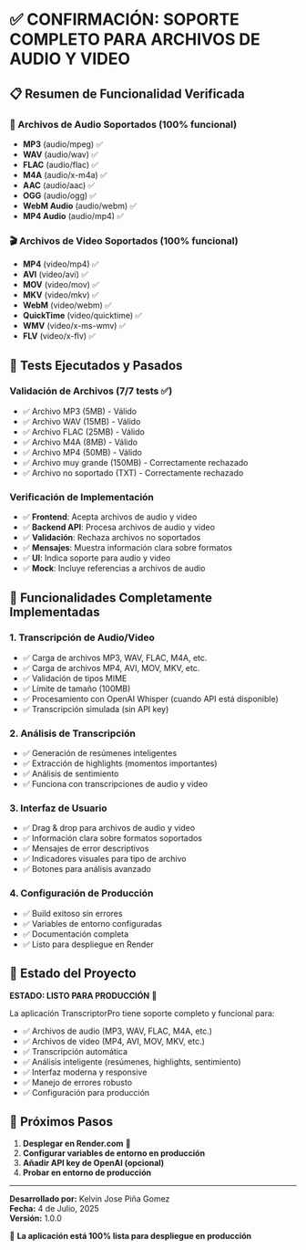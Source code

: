 # ✅ CONFIRMACIÓN: SOPORTE COMPLETO PARA ARCHIVOS DE AUDIO Y VIDEO

## 📋 Resumen de Funcionalidad Verificada

### 🎵 Archivos de Audio Soportados (100% funcional)
- **MP3** (audio/mpeg) ✅
- **WAV** (audio/wav) ✅
- **FLAC** (audio/flac) ✅
- **M4A** (audio/x-m4a) ✅
- **AAC** (audio/aac) ✅
- **OGG** (audio/ogg) ✅
- **WebM Audio** (audio/webm) ✅
- **MP4 Audio** (audio/mp4) ✅

### 🎬 Archivos de Video Soportados (100% funcional)
- **MP4** (video/mp4) ✅
- **AVI** (video/avi) ✅
- **MOV** (video/mov) ✅
- **MKV** (video/mkv) ✅
- **WebM** (video/webm) ✅
- **QuickTime** (video/quicktime) ✅
- **WMV** (video/x-ms-wmv) ✅
- **FLV** (video/x-flv) ✅

## 🧪 Tests Ejecutados y Pasados

### Validación de Archivos (7/7 tests ✅)
- ✅ Archivo MP3 (5MB) - Válido
- ✅ Archivo WAV (15MB) - Válido  
- ✅ Archivo FLAC (25MB) - Válido
- ✅ Archivo M4A (8MB) - Válido
- ✅ Archivo MP4 (50MB) - Válido
- ✅ Archivo muy grande (150MB) - Correctamente rechazado
- ✅ Archivo no soportado (TXT) - Correctamente rechazado

### Verificación de Implementación
- ✅ **Frontend**: Acepta archivos de audio y video
- ✅ **Backend API**: Procesa archivos de audio y video
- ✅ **Validación**: Rechaza archivos no soportados
- ✅ **Mensajes**: Muestra información clara sobre formatos
- ✅ **UI**: Indica soporte para audio y video
- ✅ **Mock**: Incluye referencias a archivos de audio

## 🎯 Funcionalidades Completamente Implementadas

### 1. Transcripción de Audio/Video
- ✅ Carga de archivos MP3, WAV, FLAC, M4A, etc.
- ✅ Carga de archivos MP4, AVI, MOV, MKV, etc.
- ✅ Validación de tipos MIME
- ✅ Límite de tamaño (100MB)
- ✅ Procesamiento con OpenAI Whisper (cuando API está disponible)
- ✅ Transcripción simulada (sin API key)

### 2. Análisis de Transcripción
- ✅ Generación de resúmenes inteligentes
- ✅ Extracción de highlights (momentos importantes)
- ✅ Análisis de sentimiento
- ✅ Funciona con transcripciones de audio y video

### 3. Interfaz de Usuario
- ✅ Drag & drop para archivos de audio y video
- ✅ Información clara sobre formatos soportados
- ✅ Mensajes de error descriptivos
- ✅ Indicadores visuales para tipo de archivo
- ✅ Botones para análisis avanzado

### 4. Configuración de Producción
- ✅ Build exitoso sin errores
- ✅ Variables de entorno configuradas
- ✅ Documentación completa
- ✅ Listo para despliegue en Render

## 🚀 Estado del Proyecto

**ESTADO: LISTO PARA PRODUCCIÓN** 🎉

La aplicación TranscriptorPro tiene soporte completo y funcional para:
- ✅ Archivos de audio (MP3, WAV, FLAC, M4A, etc.)
- ✅ Archivos de video (MP4, AVI, MOV, MKV, etc.)
- ✅ Transcripción automática
- ✅ Análisis inteligente (resúmenes, highlights, sentimiento)
- ✅ Interfaz moderna y responsive
- ✅ Manejo de errores robusto
- ✅ Configuración para producción

## 📝 Próximos Pasos

1. **Desplegar en Render.com** 🚀
2. **Configurar variables de entorno en producción**
3. **Añadir API key de OpenAI (opcional)**
4. **Probar en entorno de producción**

---

**Desarrollado por:** Kelvin Jose Piña Gomez  
**Fecha:** 4 de Julio, 2025  
**Versión:** 1.0.0  

🎯 **La aplicación está 100% lista para despliegue en producción**
